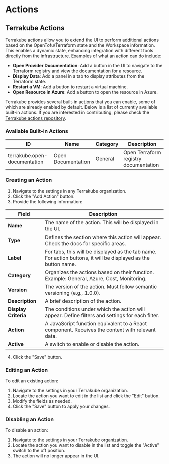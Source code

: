 # Actions

## Terrakube Actions

Terrakube actions allow you to extend the UI to perform additional actions based on the OpenTofu/Terraform state and the Workspace information. This enables a dynamic state, enhancing integration with different tools directly from the infrastructure. Examples of what an action can do include:

* **Open Provider Documentation**: Add a button in the UI to navigate to the Terraform registry and view the documentation for a resource.
* **Display Data**: Add a panel in a tab to display attributes from the Terraform state.
* **Restart a VM**: Add a button to restart a virtual machine.
* **Open Resource in Azure**: Add a button to open the resource in Azure.

Terrakube provides several built-in actions that you can enable, some of which are already enabled by default. Below is a list of currently available built-in actions. If you are interested in contributing, please check the [Terrakube actions repository](https://github.com/AzBuilder/terrakube-actions).

### Available Built-in Actions

| ID                           | Name               | Category | Description                           |
| ---------------------------- | ------------------ | -------- | ------------------------------------- |
| terrakube.open-documentation | Open Documentation | General  | Open Terraform registry documentation |

### Creating an Action

1. Navigate to the settings in any Terrakube organization.
2. Click the "Add Action" button.
3. Provide the following information:

| Field                | Description                                                                                                    |
| -------------------- | -------------------------------------------------------------------------------------------------------------- |
| **Name**             | The name of the action. This will be displayed in the UI.                                                      |
| **Type**             | Defines the section where this action will appear. Check the docs for specific areas.                          |
| **Label**            | For tabs, this will be displayed as the tab name. For action buttons, it will be displayed as the button name. |
| **Category**         | Organizes the actions based on their function. Example: General, Azure, Cost, Monitoring.                      |
| **Version**          | The version of the action. Must follow semantic versioning (e.g., 1.0.0).                                      |
| **Description**      | A brief description of the action.                                                                             |
| **Display Criteria** | The conditions under which the action will appear. Define filters and settings for each filter.                |
| **Action**           | A JavaScript function equivalent to a React component. Receives the context with relevant data.                |
| **Active**           | A switch to enable or disable the action.                                                                      |

4. Click the "Save" button.

### Editing an Action

To edit an existing action:

1. Navigate to the settings in your Terrakube organization.
2. Locate the action you want to edit in the list and click the "Edit" button.
3. Modify the fields as needed.
4. Click the "Save" button to apply your changes.

### Disabling an Action

To disable an action:

1. Navigate to the settings in your Terrakube organization.
2. Locate the action you want to disable in the list and toggle the "Active" switch to the off position.
3. The action will no longer appear in the UI.
